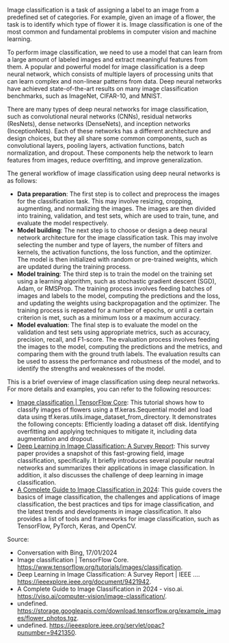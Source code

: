 Image classification is a task of assigning a label to an image from a predefined set of categories. For example, given an image of a flower, the task is to identify which type of flower it is. Image classification is one of the most common and fundamental problems in computer vision and machine learning.

To perform image classification, we need to use a model that can learn from a large amount of labeled images and extract meaningful features from them. A popular and powerful model for image classification is a deep neural network, which consists of multiple layers of processing units that can learn complex and non-linear patterns from data. Deep neural networks have achieved state-of-the-art results on many image classification benchmarks, such as ImageNet, CIFAR-10, and MNIST.

There are many types of deep neural networks for image classification, such as convolutional neural networks (CNNs), residual networks (ResNets), dense networks (DenseNets), and inception networks (InceptionNets). Each of these networks has a different architecture and design choices, but they all share some common components, such as convolutional layers, pooling layers, activation functions, batch normalization, and dropout. These components help the network to learn features from images, reduce overfitting, and improve generalization.

The general workflow of image classification using deep neural networks is as follows:

- **Data preparation**: The first step is to collect and preprocess the images for the classification task. This may involve resizing, cropping, augmenting, and normalizing the images. The images are then divided into training, validation, and test sets, which are used to train, tune, and evaluate the model respectively.
- **Model building**: The next step is to choose or design a deep neural network architecture for the image classification task. This may involve selecting the number and type of layers, the number of filters and kernels, the activation functions, the loss function, and the optimizer. The model is then initialized with random or pre-trained weights, which are updated during the training process.
- **Model training**: The third step is to train the model on the training set using a learning algorithm, such as stochastic gradient descent (SGD), Adam, or RMSProp. The training process involves feeding batches of images and labels to the model, computing the predictions and the loss, and updating the weights using backpropagation and the optimizer. The training process is repeated for a number of epochs, or until a certain criterion is met, such as a minimum loss or a maximum accuracy.
- **Model evaluation**: The final step is to evaluate the model on the validation and test sets using appropriate metrics, such as accuracy, precision, recall, and F1-score. The evaluation process involves feeding the images to the model, computing the predictions and the metrics, and comparing them with the ground truth labels. The evaluation results can be used to assess the performance and robustness of the model, and to identify the strengths and weaknesses of the model.

This is a brief overview of image classification using deep neural networks. For more details and examples, you can refer to the following resources:

- [Image classification | TensorFlow Core](^1^): This tutorial shows how to classify images of flowers using a tf.keras.Sequential model and load data using tf.keras.utils.image_dataset_from_directory. It demonstrates the following concepts: Efficiently loading a dataset off disk. Identifying overfitting and applying techniques to mitigate it, including data augmentation and dropout.
- [Deep Learning in Image Classification: A Survey Report](^2^): This survey paper provides a snapshot of this fast-growing field, image classification, specifically. It briefly introduces several popular neutral networks and summarizes their applications in image classification. In addition, it also discusses the challenge of deep learning in image classification.
- [A Complete Guide to Image Classification in 2024](^3^): This guide covers the basics of image classification, the challenges and applications of image classification, the best practices and tips for image classification, and the latest trends and developments in image classification. It also provides a list of tools and frameworks for image classification, such as TensorFlow, PyTorch, Keras, and OpenCV.

Source: 
- Conversation with Bing, 17/01/2024
- Image classification | TensorFlow Core. https://www.tensorflow.org/tutorials/images/classification.
- Deep Learning in Image Classification: A Survey Report | IEEE .... https://ieeexplore.ieee.org/document/9421942.
- A Complete Guide to Image Classification in 2024 - viso.ai. https://viso.ai/computer-vision/image-classification/.
- undefined. https://storage.googleapis.com/download.tensorflow.org/example_images/flower_photos.tgz.
- undefined. https://ieeexplore.ieee.org/servlet/opac?punumber=9421350.
